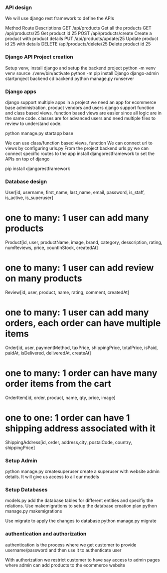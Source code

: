 ### API design
We will use django rest framework to define the APIs

Method  Route                   Descriptions
GET     /api/products           Get all the products
GET     /api/products/25        Get product id 25
POST    /api/products/create    Create a product with product details
PUT     /api/products/update/25 Update product id 25 with details
DELETE  /api/products/delete/25 Delete product id 25

### Django API Project creation
Setup venv, install django and setup the backend project
python -m venv venv
source ./venv/bin/activate
python -m pip install Django
django-admin startproject backend
cd backend
python manage.py runserver

### Django apps
django support multiple apps in a project
we need an app for ecommerce base administration, product vendors and users
django support function and class based views. 
function based views are easier since all logic are in the same code. 
classes are for advanced users and need multiple files to review to understand code.

python manage.py startapp base

We can use class/function based views, function
We can connect url to views by configuring urls.py
From the project backend urls.py we can connect specific routes to the app
install djangorestframework to set the APIs on top of django

pip install djangorestframework

### Database design
User[id, username, first_name, last_name, email, password, is_staff, is_active, is_superuser]
# one to many: 1 user can add many products
Product[id, user, productName, image, brand, category, desscription, rating, numReviews, price, countInStock, createdAt]
# one to many: 1 user can add review on many products
Review[id, user, product, name, rating, comment, createdAt]
# one to many: 1 user can add many orders, each order can have multiple items
Order[id, user, paymentMethod, taxPrice, shippingPrice, totalPrice, isPaid, paidAt, isDelivered, deliveredAt, createAt]
# one to many: 1 order can have many order items from the cart
OrderItem[id, order, product, name, qty, price, image]
# one to one: 1 order can have 1 shipping address associated with it
ShippingAddress[id, order, address,city, postalCode, country, shippingPrice]

### Setup Admin
python manage.py createsuperuser
create a superuser with website admin details. It will give us access to all our models

### Setup Databases
models.py add the database tables for different entities and specifiy the relations. Use makemigrations to setup the database creation plan
python manage.py makemigrations

Use migrate to apply the changes to database
python manage.py migrate

### authentication and authorization
authentication is the process where we get customer to provide username/password and then use it to authenticate user

With authorization we restrict customer to have say access to admin
pages where admin can add products to the ecommerce website
